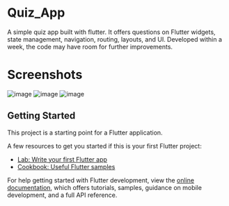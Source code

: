 # Quiz_App

A simple quiz app built with flutter. It offers questions on Flutter widgets, state management, navigation, routing, layouts, and UI. Developed within a week, the code may have room for further improvements.

# Screenshots 
![image](https://github.com/user-attachments/assets/f8edf7bb-20c5-4f48-8ada-60d663b2c6d9)
![image](https://github.com/user-attachments/assets/40fb74bd-3a50-4601-83c4-df4e4d58bd6c)
![image](https://github.com/user-attachments/assets/91d04580-c74e-42a4-9d29-b14f0217ac55)


## Getting Started

This project is a starting point for a Flutter application.

A few resources to get you started if this is your first Flutter project:

- [Lab: Write your first Flutter app](https://docs.flutter.dev/get-started/codelab)
- [Cookbook: Useful Flutter samples](https://docs.flutter.dev/cookbook)

For help getting started with Flutter development, view the
[online documentation](https://docs.flutter.dev/), which offers tutorials,
samples, guidance on mobile development, and a full API reference.
